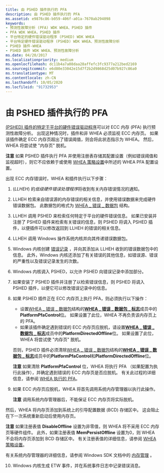 ```yaml
---
title: 由 PSHED 插件执行的 PFA
description: 由 PSHED 插件执行的 PFA
ms.assetid: e9876c86-b059-406f-a01a-7670ab294098
keywords:
- 预测性故障分析 (PFA) WDK WHEA、PSHED 插件
- PFA WDK WHEA，PSHED 插件
- 平台特定的硬件错误驱动程序 (PSHED) WDK WHEA
- 平台特定硬件错误驱动程序 (PSHED) WDK WHEA、预测性故障分析
- PSHED 插件-WHEA
- PSHED 插件 WDK WHEA、预测性故障分析
ms.date: 04/20/2017
ms.localizationpriority: medium
ms.openlocfilehash: dc11b4a7a08daa28affefc3fc9377a212bed2169
ms.sourcegitcommit: e6d80e33042e15d7f2b2d9868d25d07b927c86a0
ms.translationtype: MT
ms.contentlocale: zh-CN
ms.lasthandoff: 10/05/2020
ms.locfileid: "91732953"
---
```

# <a name="pfa-performed-by-a-pshed-plug-in"></a>由 PSHED 插件执行的 PFA


[ (PSHED) 插件的特定于平台的硬件错误驱动程序](platform-specific-hardware-error-driver-plug-ins2.md)可以对 ECC 内存 (PFA) 执行预测性故障分析。 出现这种情况时，插件和非 WHEA 必须监视 ECC 内存页。 如果该插件确定 ECC 内存页超出了错误阈值，则会将此状态指示为 WHEA。 然后，WHEA 将尝试使 "内存页" 脱机。

**注意**  如果 PSHED 插件执行 PFA 并使用注册表存储其配置设置（例如错误阈值和监视超时），则它不应依赖于或使用 [WHEA 策略设置](whea-pfa-registry-settings.md)中所述的 WHEA PFA 配置设置。



出现 ECC 内存错误时，WHEA 和插件执行以下步骤：

1.   (*LLHEH*) 的*低级硬件错误处理程序*将收到有关内存错误情况的通知。

2.  LLHEH 检索来自错误源的内存错误的相关信息，并使用错误数据来完成硬件错误数据包。 此数据包的格式为 [WHEA \_ 错误 \_ 数据包](/previous-versions/windows/hardware/drivers/ff560465(v=vs.85)) 结构。

3.  LLHEH 调用 PSHED 来检索任何特定于平台的硬件错误信息。 如果已安装并注册了 PSHED 插件来检索有关错误的信息，则 PSHED 将调入 PSHED 插件，以便插件可以修改返回到 LLHEH 的错误的相关信息。

4.  LLHEH 调用 Windows 操作系统内核并向其传递错误数据包。

5.  Windows 内核创建 [错误记录](error-records.md) ，并向其添加从 LLHEH 收到的错误数据包中的信息。 此外，Windows 内核还添加了有关错误的其他信息，如错误源、错误的严重性以及错误记录发生的次数。

6.  Windows 内核调入 PSHED，以允许 PSHED 向错误记录中添加部分。

7.  如果安装了 PSHED 插件并注册了以检索错误信息，则 PSHED 将调入 PSHED 插件，以便它可以修改错误记录中的信息。

8.  如果 PSHED 插件正在 ECC 内存页上执行 PFA，则必须执行以下操作：

    -   设置[WHEA \_ 错误 \_ 数据包](/previous-versions/windows/hardware/drivers/ff560465(v=vs.85))结构的[**WHEA \_ 错误 \_ 数据包 \_ 标志**](/windows-hardware/drivers/ddi/ntddk/ns-ntddk-_whea_error_packet_flags)成员中的**PlatformPfaControl**位。 如果设置了此位，WHEA 不再负责该内存页上的 PFA。
    -   如果该插件确定遇到错误的 ECC 内存页应脱机，请设置[**WHEA \_ 错误 \_ 数据包 \_ 标志**](/windows-hardware/drivers/ddi/ntddk/ns-ntddk-_whea_error_packet_flags)成员中的**PlatformDirectedOffline**位。 如果设置了此位，WHEA 将尝试使 "内存页" 脱机。

    否则，PSHED 插件必须清除[WHEA \_ 错误 \_ 数据包](/previous-versions/windows/hardware/drivers/ff560465(v=vs.85))结构的[**WHEA \_ 错误 \_ 数据包 \_ 标志**](/windows-hardware/drivers/ddi/ntddk/ns-ntddk-_whea_error_packet_flags)成员中的**PlatformPfaControl**和**PlatformDirectedOffline**位。

    **注意**  如果清除 **PlatformPfaControl** 位，WHEA 将执行 PFA （如果配置为执行此操作），并确定遇到错误的 ECC 内存页是否应脱机。 有关此过程的详细信息，请参阅 [WHEA 执行的 PFA](pfa-performed-by-whea.md)。



9.  如果 ECC 内存页应脱机，WHEA 将首先调用系统内存管理器以执行此操作。

    **注意**  调用系统内存管理器后，不能保证 ECC 内存页将实际脱机。




然后，WHEA 将内存页添加到系统上的引导配置数据 (BCD) 存储区中。 这会阻止在下一次系统重新启动后使用内存页。

**注意**  如果注册表值 **DisableOffline** 设置为非零值，则 WHEA 将不采用 ECC 内存页等硬件组件。 此外，如果注册表值 **MemPersistOffline** 设置为0，则 WHEA 不会将内存页添加到 BCD 存储区中。 有关注册表值的详细信息，请参阅 [WHEA 策略设置](whea-pfa-registry-settings.md)。



有关系统内存管理器的详细信息，请参阅 Windows SDK 文档中的 [内存管理](/windows/win32/memory/memory-management) 。


10. Windows 内核生成 ETW 事件，并在系统事件日志中记录错误消息。